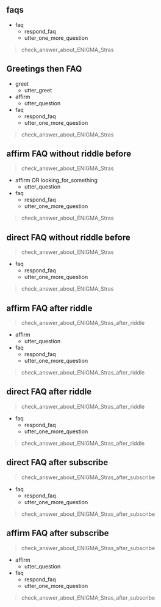 ## faqs
* faq
  - respond_faq
  - utter_one_more_question
> check_answer_about_ENIGMA_Stras

## Greetings then FAQ
* greet
  - utter_greet
* affirm
  - utter_question
* faq
  - respond_faq
  - utter_one_more_question
> check_answer_about_ENIGMA_Stras

## affirm FAQ without riddle before
> check_answer_about_ENIGMA_Stras
* affirm OR looking_for_something
  - utter_question
* faq
  - respond_faq
  - utter_one_more_question
> check_answer_about_ENIGMA_Stras

## direct FAQ without riddle before
> check_answer_about_ENIGMA_Stras
* faq
  - respond_faq
  - utter_one_more_question
> check_answer_about_ENIGMA_Stras

## affirm FAQ after riddle
> check_answer_about_ENIGMA_Stras_after_riddle
* affirm
  - utter_question
* faq
  - respond_faq
  - utter_one_more_question
> check_answer_about_ENIGMA_Stras_after_riddle

## direct FAQ after riddle
> check_answer_about_ENIGMA_Stras_after_riddle
* faq
  - respond_faq
  - utter_one_more_question
> check_answer_about_ENIGMA_Stras_after_riddle

## direct FAQ after subscribe
> check_answer_about_ENIGMA_Stras_after_subscribe
* faq
  - respond_faq
  - utter_one_more_question
> check_answer_about_ENIGMA_Stras_after_subscribe

## affirm FAQ after subscribe
> check_answer_about_ENIGMA_Stras_after_subscribe
* affirm
  - utter_question
* faq
  - respond_faq
  - utter_one_more_question
> check_answer_about_ENIGMA_Stras_after_subscribe
